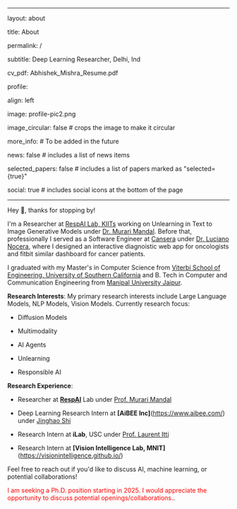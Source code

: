 
---

layout: about

title: About

permalink: /

subtitle: Deep Learning Researcher, Delhi, Ind

cv_pdf: Abhishek_Mishra_Resume.pdf

  

profile:

align: left

image: profile-pic2.png

image_circular: false  # crops the image to make it circular

more_info: # To be added in the future

  

news: false  # includes a list of news items

selected_papers: false  # includes a list of papers marked as "selected={true}"

social: true  # includes social icons at the bottom of the page

---

  

Hey 👋, thanks for stopping by!

  

I'm a Researcher at [RespAI Lab, KIITs](https://respailab.github.io/) working on Unlearning in Text to Image Generative Models under [Dr. Murari Mandal](https://murarimandal.github.io/). Before that, professionally I served as a Software Engineer at [Cansera](https://www.cansera.com/) under [Dr. Luciano Nocera](https://scholar.google.com/citations?user=DZ0q4kMAAAAJ&hl=en), where I designed an interactive diagnoistic web app for oncologists and fitbit similar dashboard for cancer patients.

I graduated with my Master's in Computer Science from [Viterbi School of Engineering, University of Southern California](https://www.cs.usc.edu/) and B. Tech in Computer and Communication Engineering from [Manipal University Jaipur](https://jaipur.manipal.edu/foe/department-of-computer-communicarion-engineering.php).

  

**Research Interests**: My primary research interests include Large Language Models, NLP Models, Vision Models. Currently research focus:

- Diffusion Models

- Multimodality

- AI Agents

- Unlearning

- Responsible AI

  

**Research Experience**:

- Researcher at [**RespAI**](https://respailab.github.io/) Lab under [Prof. Murari Mandal](https://murarimandal.github.io/)

- Deep Learning Research Intern at **[AiBEE Inc]**(https://www.aibee.com/) under [Jinghao Shi](https://www.linkedin.com/in/jinghao-shi/)

- Research Intern at **iLab**, USC under [Prof. Laurent Itti](http://ilab.usc.edu/itti/)

- Research Intern at **[Vision Intelligence Lab, MNIT]**(https://visionintelligence.github.io/)

  

Feel free to reach out if you'd like to discuss AI, machine learning, or potential collaborations!

  

<span  style="color:red">I am seeking a Ph.D. position starting in 2025. I would appreciate the opportunity to discuss potential openings/collaborations.</span>.